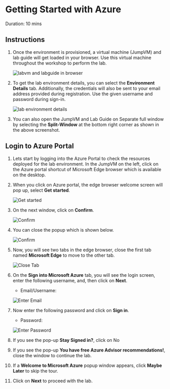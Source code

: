# Getting Started with Azure 

Duration: 10 mins

## Instructions

1. Once the environment is provisioned, a virtual machine (JumpVM) and lab guide will get loaded in your browser. Use this virtual machine throughout the workshop to perform the lab.

   ![](images/labvm-labguide.png "labvm and labguide in browser")

2. To get the lab environment details, you can select the **Environment Details** tab. Additionally, the credentials will also be sent to your email address provided during registration. Use the given username and password during sign-in.

   ![](images/lab-environment-details.png "lab environment details")

3. You can also open the JumpVM and Lab Guide on Separate full window by selecting the **Split-Window** at the bottom right corner as shown in the above screenshot.


## Login to Azure Portal

1. Lets start by logging into the Azure Portal to check the resources deployed for the lab environment. In the JumpVM on the left, click on the Azure portal shortcut of Microsoft Edge browser which is available on the desktop.

2. When you click on Azure portal, the edge browser welcome screen will pop up, select **Get started**.

   ![](images/edge-get-started-window.png "Get started")

3. On the next window, click on **Confirm**.

   ![](images/edge-confirm.png "Confirm")

4. You can close the popup which is shown below.

   ![](images/edge-continue.png "Confirm")

5. Now, you will see two tabs in the edge browser, close the first tab named **Microsoft Edge** to move to the other tab.

   ![](images/close-tab.png "Close Tab")

6. On the **Sign into Microsoft Azure** tab, you will see the login screen, enter the following username, and, then click on **Next**.

   * Email/Username: <inject key="AzureAdUserEmail"></inject>

   ![](images/azure-login-enter-email.png "Enter Email")

7. Now enter the following password and click on **Sign in**. 

   * Password: <inject key="AzureAdUserPassword"></inject>

   ![](images/azure-login-enter-password1.png "Enter Password")

8. If you see the pop-up **Stay Signed in?**, click on No

9. If you see the pop-up **You have free Azure Advisor recommendations!**, close the window to continue the lab.

10. If a **Welcome to Microsoft Azure** popup window appears, click **Maybe Later** to skip the tour.

11. Click on **Next** to proceed with the lab.
  
